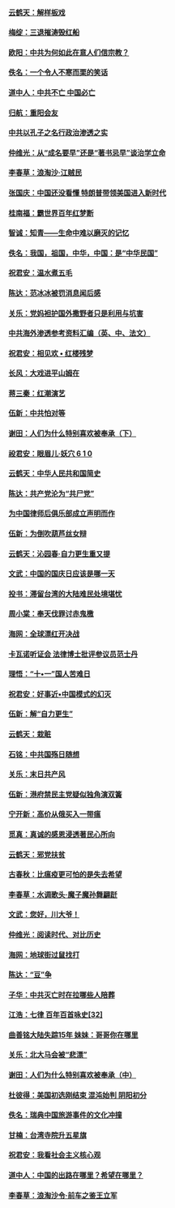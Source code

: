 #### [云鹤天：解样板戏](../pages/nsc993/n10768193.md?t=10090032) 

#### [梅绽：三退摧涛毁红船](../pages/nsc993/n10768163.md?t=10090032) 

#### [欧阳：中共为何如此在意人们信宗教？](../pages/nsc993/n10768144.md?t=10090032) 

#### [佚名：一个令人不寒而栗的笑话](../pages/nsc993/n10768061.md?t=10090032) 

#### [道中人：中共不亡 中国必亡](../pages/nsc993/n10768017.md?t=10090032) 

#### [归航：重阳会友](../pages/nsc993/n10767544.md?t=10090032) 

#### [中共以孔子之名行政治渗透之实](../pages/nsc993/n10767697.md?t=10090032) 

#### [仲维光：从“成名要早”还是“著书忌早”谈治学立命](../pages/nsc993/n10767650.md?t=10090032) 

#### [李春草：浪淘沙‧江贼民](../pages/nsc993/n10767480.md?t=10090032) 

#### [张国庆：中国还没看懂 特朗普带领美国进入新时代](../pages/nsc993/n10764224.md?t=10090032) 

#### [桂南福：霸世界百年红梦断](../pages/nsc993/n10762380.md?t=10090032) 

#### [智诚：知青——生命中难以磨灭的记忆](../pages/nsc993/n10762372.md?t=10090032) 

#### [佚名：我国，祖国，中华，中国：是“中华民国”](../pages/nsc993/n10762366.md?t=10090032) 

#### [祝君安：温水煮五毛](../pages/nsc993/n10762362.md?t=10090032) 

#### [陈达：范冰冰被罚消息闻后感](../pages/nsc993/n10760142.md?t=10090032) 

#### [关乐：党妈袒护国外撒野者只是利用与坑害](../pages/nsc993/n10760019.md?t=10090032) 

#### [中共海外渗透参考资料汇编（英、中、法文）](../pages/nsc993/n10756055.md?t=10090032) 

#### [祝君安：相见欢  •  红楼残梦](../pages/nsc993/n10757542.md?t=10090032) 

#### [长风：大戏进平山姆在](../pages/nsc993/n10757155.md?t=10090032) 

#### [蒋三秦：红潮演艺](../pages/nsc993/n10756736.md?t=10090032) 

#### [伍新：中共怕对等](../pages/nsc993/n10754812.md?t=10090032) 

#### [谢田：人们为什么特别喜欢被奉承（下）](../pages/nsc993/n10755072.md?t=10090032) 

#### [祋君安：眼眉儿‧妖穴 6 1 0](../pages/nsc993/n10754802.md?t=10090032) 

#### [云鹤天：中华人民共和国简史](../pages/nsc993/n10753546.md?t=10090032) 

#### [陈达：共产党沦为“共尸党”](../pages/nsc993/n10753506.md?t=10090032) 

#### [为中国律师后俱乐部成立声明而作](../pages/nsc993/n10753359.md?t=10090032) 

#### [伍新：为倒吹葫芦丝女辩](../pages/nsc993/n10753300.md?t=10090032) 

#### [云鹤天：沁园春‧自力更生重又提](../pages/nsc993/n10752681.md?t=10090032) 

#### [文武：中国的国庆日应该是哪一天](../pages/nsc993/n10752564.md?t=10090032) 

#### [投书：滞留台湾的大陆难民处境堪忧](../pages/nsc993/n10751122.md?t=10090032) 

#### [周小棠：奉天伐罪讨赤鬼檄](../pages/nsc993/n10749279.md?t=10090032) 

#### [海网：全球漂红开决战](../pages/nsc993/n10747774.md?t=10090032) 

#### [卡瓦诺听证会 法律博士批评参议员范士丹](../pages/nsc993/n10748504.md?t=10090032) 

#### [理悟：“十•一”国人苦难日](../pages/nsc993/n10747763.md?t=10090032) 

#### [祝君安：好事近•中国模式的幻灭](../pages/nsc993/n10747755.md?t=10090032) 

#### [伍新：解“自力更生”](../pages/nsc993/n10747744.md?t=10090032) 

#### [云鹤天：栽赃](../pages/nsc993/n10747735.md?t=10090032) 

#### [石铭：中共国殇日随想](../pages/nsc993/n10747202.md?t=10090032) 

#### [关乐：末日共产风](../pages/nsc993/n10745398.md?t=10090032) 

#### [伍新：港府禁民主党疑似独角演双簧](../pages/nsc993/n10745393.md?t=10090032) 

#### [宁开新：高价从俄买入一带瘟](../pages/nsc993/n10745381.md?t=10090032) 

#### [觅真：真诚的感恩浸透著民心所向](../pages/nsc993/n10746220.md?t=10090032) 

#### [云鹤天：邪党扶贫](../pages/nsc993/n10745370.md?t=10090032) 

#### [古春秋：比瘟疫更可怕的是失去希望](../pages/nsc993/n10745352.md?t=10090032) 

#### [李春草：水调歌头‧魔子魔孙舞翩跹](../pages/nsc993/n10744963.md?t=10090032) 

#### [文武：您好，川大爷！](../pages/nsc993/n10739572.md?t=10090032) 

#### [仲维光：阅读时代、对比历史](../pages/nsc993/n10744494.md?t=10090032) 

#### [海网：地球街过鼠找打](../pages/nsc993/n10741404.md?t=10090032) 

#### [陈达：“豆”争](../pages/nsc993/n10741375.md?t=10090032) 

#### [子华：中共灭亡时在拉哪些人陪葬](../pages/nsc993/n10741320.md?t=10090032) 

#### [江浩：七律 百年百首咏史[32]](../pages/nsc993/n10741179.md?t=10090032) 

#### [曲善铭大陆失踪15年 妹妹：哥哥你在哪里](../pages/nsc993/n10738770.md?t=10090032) 

#### [关乐：北大马会被“悲漂”](../pages/nsc993/n10739482.md?t=10090032) 

#### [谢田：人们为什么特别喜欢被奉承（中）](../pages/nsc993/n10736705.md?t=10090032) 

#### [杜彼得：美国初选刚结束 混沌始判 阴阳初分](../pages/nsc993/n10734882.md?t=10090032) 

#### [佚名：瑞典中国旅游事件的文化冲撞](../pages/nsc993/n10731914.md?t=10090032) 

#### [甘楠：台湾寺院升五星旗](../pages/nsc993/n10731868.md?t=10090032) 

#### [祝君安：我看社会主义核心观](../pages/nsc993/n10731861.md?t=10090032) 

#### [道中人：中国的出路在哪里？希望在哪里？](../pages/nsc993/n10730399.md?t=10090032) 

#### [李春草：浪淘沙令‧前车之鉴王立军](../pages/nsc993/n10730200.md?t=10090032) 

